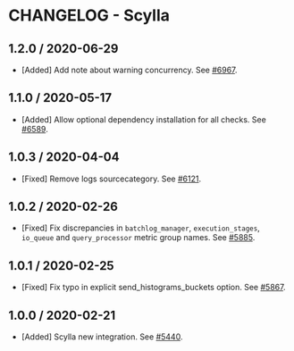 # CHANGELOG - Scylla

## 1.2.0 / 2020-06-29

* [Added] Add note about warning concurrency. See [#6967](https://github.com/DataDog/integrations-core/pull/6967).

## 1.1.0 / 2020-05-17

* [Added] Allow optional dependency installation for all checks. See [#6589](https://github.com/DataDog/integrations-core/pull/6589).

## 1.0.3 / 2020-04-04

* [Fixed] Remove logs sourcecategory. See [#6121](https://github.com/DataDog/integrations-core/pull/6121).

## 1.0.2 / 2020-02-26

* [Fixed] Fix discrepancies in `batchlog_manager`, `execution_stages`, `io_queue` and `query_processor` metric group names. See [#5885](https://github.com/DataDog/integrations-core/pull/5885).

## 1.0.1 / 2020-02-25

* [Fixed] Fix typo in explicit send_histograms_buckets option. See [#5867](https://github.com/DataDog/integrations-core/pull/5867).

## 1.0.0 / 2020-02-21

* [Added] Scylla new integration. See [#5440](https://github.com/DataDog/integrations-core/pull/5440).

